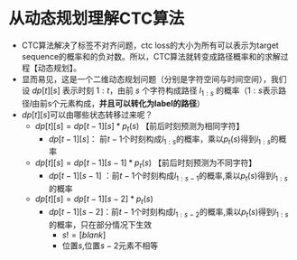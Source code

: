 # 从动态规划理解CTC算法

* CTC算法解决了标签不对齐问题，ctc loss的大小为所有可以表示为target sequence的概率和的负对数。所以，CTC算法就转变成路径概率和的求解过程【动态规划】。
*  显而易见，这是一个二维动态规划问题（分别是字符空间与时间空间），我们设 $dp[t][s]$ 表示时刻 $1:t$，由前 $s$ 个字符构成路径 $l_{1:s}$ 的概率（$1:s$表示路径$l$由前s个元素构成，**并且可以转化为label的路径**）
* $dp[t][s]$可以由哪些状态转移过来呢？
	*  $dp[t][s]=dp[t-1][s]*p_t(s)$  【前后时刻预测为相同字符】
		* $dp[t-1][s]$： 前$t-1$个时刻构成$l_{1:s}$的概率，乘以$p_t(s)$得到$l_{1:s}$的概率
	* $dp[t][s]=dp[t-1][s-1]*p_t(s)$  【前后时刻预测为不同字符】
		*   $dp[t-1][s-1]$ ：前$t-1$个时刻构成$l_{1:s-1}$的概率,乘以$p_t(s)$得到$l_{1:s}$的概率
	* $dp[t][s]=dp[t-1][s-2]*p_t(s)$  
		*   $dp[t-1][s-2]$：前$t-1$个时刻构成$l_{1:s-2}$的概率,乘以$p_t(s)$得到$l_{1:s}$的概率，只在部分情况下生效
			*   $s!=[blank]$
			*   位置$s$,位置$s-2$元素不相等
